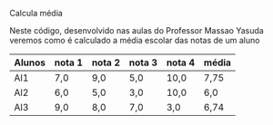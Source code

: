 Calcula média

Neste código, desenvolvido nas aulas do Professor Massao Yasuda
veremos como é calculado a média escolar das notas de um aluno

| Alunos | nota 1 | nota 2 | nota 3 | nota 4 | média |
| ------ | ------ | ------ | ------ | ------ | ----- |
|   Al1  | 7,0    | 9,0    | 5,0    | 10,0   | 7,75  |
|   Al2  | 6,0    | 5,0    | 3,0    | 10,0   | 6,0   |
|   Al3  | 9,0    | 8,0    | 7,0    | 3,0    | 6,74   |
